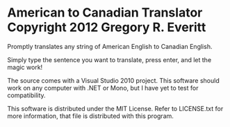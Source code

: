 American to Canadian Translator
Copyright 2012 Gregory R. Everitt
=================

Promptly translates any string of American English to Canadian English.

Simply type the sentence you want to translate, press enter, and let the magic work!

The source comes with a Visual Studio 2010 project. This software should work on any computer with .NET or Mono, but I have yet to test for compatibility.

This software is distributed under the MIT License. Refer to LICENSE.txt for more information, that file is distributed with this program.
